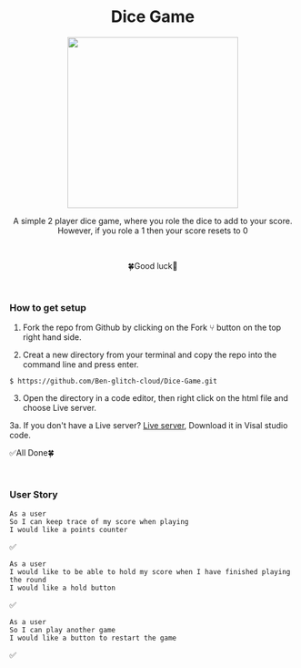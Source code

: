 <h1 align="center">Dice Game</h1> 

<p align="center"><img width="300" hight="300" src="https://user-images.githubusercontent.com/71974361/115700469-9ced9000-a35e-11eb-9a3b-89c21b0b1cda.gif"></p> 

<p align="center">A simple 2 player dice game, where you role the dice to add to your score. However, if you role a 1 then your score resets to 0</p> 
<br>
<p align="center">🍀Good luck🤞</p> 
<br> 
<h3>How to get setup</h3>

1. Fork the repo from Github by clicking on the Fork ⑂ button on the top right hand side.  

2. Creat a new directory from your terminal and copy the repo into the command line and press enter.  
``` 
$ https://github.com/Ben-glitch-cloud/Dice-Game.git
``` 
3. Open the directory in a code editor, then right click on the html file and choose Live server.  

3a. If you don't have a Live server? <a href="https://marketplace.visualstudio.com/items?itemName=ritwickdey.LiveServer">Live server</a>, Download it in Visal studio code. 

<p>✅All Done🍀</p> 
<br>

<h3>User Story</h3> 

``` 
As a user
So I can keep trace of my score when playing 
I would like a points counter
``` 
✅

``` 
As a user 
I would like to be able to hold my score when I have finished playing the round 
I would like a hold button
```
✅ 

``` 
As a user 
So I can play another game  
I would like a button to restart the game 
```
✅
